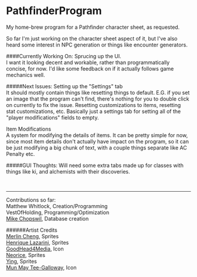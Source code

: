# PathfinderProgram
My home-brew program for a Pathfinder character sheet, as requested.

So far I'm just working on the character sheet aspect of it, but I've also heard some interest in NPC generation or 
things like encounter generators.


####Currently Working On: Sprucing up the UI.  
I want it looking decent and workable, rather than programmatically concise, for now. I'd like some feedback on if it actually follows game mechanics well.

#####Next Issues: Setting up the "Settings" tab  
It should mostly contain things like resetting things to default. E.G. if you set an image that the program can't find, there's nothing for you to double click on currently to fix the issue. Resetting customizations to items, resetting stat customizations, etc. Basically just a settings tab for setting all of the "player modifications" fields to empty.

Item Modifications  
A system for modifying the details of items. It can be pretty simple for now, since most item details don't actually have impact on the program, so it can be just modifying a big chunk of text, with a couple things separate like AC Penalty etc.


#####GUI Thoughts:
Will need some extra tabs made up for classes with things like ki, and alchemists with their discoveries.  

&nbsp;


***
Contributions so far:  
Matthew Whitlock, Creation/Programming  
VestOfHolding, Programming/Optimization  
[Mike Chopswil](chopswil@comcast.net), Database creation  


######Artist Credits  
[Merlin Cheng](https://www.behance.net/gallery/17236097/Item-Sprite), Sprites  
[Henrique Lazarini](http://7soul1.deviantart.com/art/420-Pixel-Art-Icons-for-RPG-129892453), Sprites  
[GoodHead4Media](https://pixabay.com/en/sword-shield-security-icon-defence-915735/), Icon  
[Neorice](http://www.neorice.com/main), Sprites  
[Ying](http://forums.rpgmakerweb.com/index.php?/topic/35360-yings-things/), Sprites  
[Mun May Tee-Galloway](https://www.mediawiki.org/wiki/File:Gear_icon.svg), Icon
